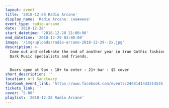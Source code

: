```yaml
---
layout: event
title: '2018-12-28 Radio Arcane'
display_name: 'Radio Arcane: снежинка'
event_type: radio-arcane
date: '2018-12-28'
start_datetime: '2018-12-28 21:00:00'
end_datetime: '2018-12-29 03:00:00'
image: '/img/uploads/radio-arcane-2018-12-29--2x.jpg'
description: >-
  Come out and celebrate the end of another year in true Gothic fashion with our
  Dark Music Specialists and friends.


  Doors open at 9pm : 18+ to enter : 21+ bar : $5 cover
short_description: ''
location: Art Sanctuary
facebook_event_link: 'https://www.facebook.com/events/2468141443214534'
tickets_link: ''
cover: '5.00'
playlist: '2018-12-28 Radio Arcane'
---
```

